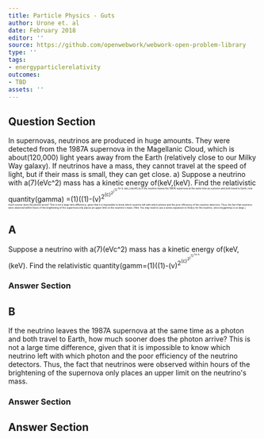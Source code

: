 ```yaml
---
title: Particle Physics - Guts
author: Urone et. al
date: February 2018
editor: ''
source: https://github.com/openwebwork/webwork-open-problem-library
type: ''
tags:
- energyparticlerelativity
outcomes:
- TBD
assets: ''
---
```


## Question Section 

In supernovas, neutrinos are produced in huge amounts. They were detected from the 1987A supernova in the Magellanic Cloud, which is about(120,000) light years away from the Earth (relatively close to our Milky Way galaxy). If neutrinos have a mass, they cannot travel at the speed of light, but if their mass is small, they can get close. 
a) Suppose a neutrino with a(7)(eVc^2) mass has a kinetic energy of(keV,(keV). Find the relativistic quantity(gamma) =(1)((1)-(v)<sup>2<sup>(c)<sup>2<sup>)<sup>12<sup> for it. 
ans_rule(40) 
b) If the neutrino leaves the 1987A supernova at the same time as a photon and both travel to Earth, how much sooner does the photon arrive? This is not a large time difference, given that it is impossible to know which neutrino left with which photon and the poor efficiency of the neutrino detectors. Thus, the fact that neutrinos were observed within hours of the brightening of the supernova only places an upper limit on the neutrino's mass. 
(Hint: You may need to use a series expansion to find(v) for the neutrino, since its(gamma) is so large.)
## A
Suppose a neutrino with a(7)(eVc^2) mass has a kinetic energy of(keV,(keV). Find the relativistic quantity(gamm=(1)((1)-(v)<sup>2<sup>(c)<sup>2<sup>)<sup>12<sup> for it. 
### Answer Section
## B
If the neutrino leaves the 1987A supernova at the same time as a photon and both travel to Earth, how much sooner does the photon arrive? This is not a large time difference, given that it is impossible to know which neutrino left with which photon and the poor efficiency of the neutrino detectors. Thus, the fact that neutrinos were observed within hours of the brightening of the supernova only places an upper limit on the neutrino's mass. 
### Answer Section


## Answer Section

